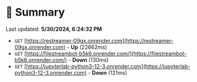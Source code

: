# 📖 Summary
Last updated: **5/30/2024, 6:24:32 PM**

- `GET` [https://restreamer-09gx.onrender.com](https://restreamer-09gx.onrender.com) - **Up** (22662ms)
- `GET` [https://filestreambot-b5k6.onrender.com/](https://filestreambot-b5k6.onrender.com/) - **Down** (130ms)
- `GET` [https://jupyterlab-python3-12-3.onrender.com](https://jupyterlab-python3-12-3.onrender.com) - **Down** (121ms)
